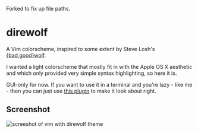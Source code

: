 Forked to fix up file paths.

# direwolf
A Vim colorscheme, inspired to some extent by Steve Losh's [{bad,good}wolf](https://github.com/sjl/badwolf).

I wanted a light colorscheme that mostly fit in with the Apple OS X aesthetic and which only provided very simple syntax highlighting, so here it is.

GUI-only for now.  If you want to use it in a terminal and you're lazy - like me - then you can just use [this plugin](https://github.com/godlygeek/csapprox) to make it look about right.

## Screenshot

![screeshot of vim with direwolf theme](https://dl.dropboxusercontent.com/u/174303/direwolf.png)

